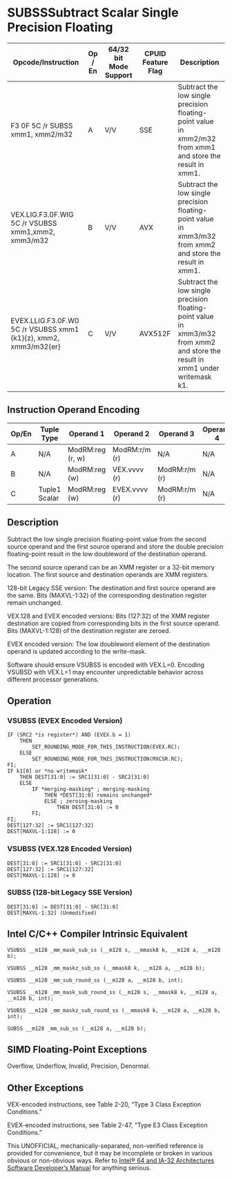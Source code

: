 # SUBSS**Subtract Scalar Single Precision Floating**

| Opcode/Instruction                                               | Op / En | 64/32 bit Mode Support | CPUID Feature Flag | Description                                                                                                                   |
| ---------------------------------------------------------------- | ------- | ---------------------- | ------------------ | ----------------------------------------------------------------------------------------------------------------------------- |
| F3 0F 5C /r SUBSS xmm1, xmm2/m32                                 | A       | V/V                    | SSE                | Subtract the low single precision floating-point value in xmm2/m32 from xmm1 and store the result in xmm1.                    |
| VEX.LIG.F3.0F.WIG 5C /r VSUBSS xmm1,xmm2, xmm3/m32               | B       | V/V                    | AVX                | Subtract the low single precision floating-point value in xmm3/m32 from xmm2 and store the result in xmm1.                    |
| EVEX.LLIG.F3.0F.W0 5C /r VSUBSS xmm1 {k1}{z}, xmm2, xmm3/m32{er} | C       | V/V                    | AVX512F            | Subtract the low single precision floating-point value in xmm3/m32 from xmm2 and store the result in xmm1 under writemask k1. |

## Instruction Operand Encoding

| Op/En | Tuple Type    | Operand 1        | Operand 2     | Operand 3     | Operand 4 |
| ----- | ------------- | ---------------- | ------------- | ------------- | --------- |
| A     | N/A           | ModRM:reg (r, w) | ModRM:r/m (r) | N/A           | N/A       |
| B     | N/A           | ModRM:reg (w)    | VEX.vvvv (r)  | ModRM:r/m (r) | N/A       |
| C     | Tuple1 Scalar | ModRM:reg (w)    | EVEX.vvvv (r) | ModRM:r/m (r) | N/A       |

## Description

Subtract the low single precision floating-point value from the second source operand and the first source operand and store the double precision floating-point result in the low doubleword of the destination operand.

The second source operand can be an XMM register or a 32-bit memory location. The first source and destination operands are XMM registers.

128-bit Legacy SSE version: The destination and first source operand are the same. Bits (MAXVL-1:32) of the corresponding destination register remain unchanged.

VEX.128 and EVEX encoded versions: Bits (127:32) of the XMM register destination are copied from corresponding bits in the first source operand. Bits (MAXVL-1:128) of the destination register are zeroed.

EVEX encoded version: The low doubleword element of the destination operand is updated according to the write-mask.

Software should ensure VSUBSS is encoded with VEX.L=0. Encoding VSUBSD with VEX.L=1 may encounter unpredictable behavior across different processor generations.

## Operation

### VSUBSS (EVEX Encoded Version)

```
IF (SRC2 *is register*) AND (EVEX.b = 1)
    THEN
        SET_ROUNDING_MODE_FOR_THIS_INSTRUCTION(EVEX.RC);
    ELSE
        SET_ROUNDING_MODE_FOR_THIS_INSTRUCTION(MXCSR.RC);
FI;
IF k1[0] or *no writemask*
    THEN DEST[31:0] := SRC1[31:0] - SRC2[31:0]
    ELSE
        IF *merging-masking* ; merging-masking
            THEN *DEST[31:0] remains unchanged*
            ELSE ; zeroing-masking
                THEN DEST[31:0] := 0
        FI;
FI;
DEST[127:32] := SRC1[127:32]
DEST[MAXVL-1:128] := 0

```

### VSUBSS (VEX.128 Encoded Version)

```
DEST[31:0] := SRC1[31:0] - SRC2[31:0]
DEST[127:32] := SRC1[127:32]
DEST[MAXVL-1:128] := 0

```

### SUBSS (128-bit Legacy SSE Version)

```
DEST[31:0] := DEST[31:0] - SRC[31:0]
DEST[MAXVL-1:32] (Unmodified)

```

## Intel C/C++ Compiler Intrinsic Equivalent

```
VSUBSS __m128 _mm_mask_sub_ss (__m128 s, __mmask8 k, __m128 a, __m128 b);

```

```
VSUBSS __m128 _mm_maskz_sub_ss (__mmask8 k, __m128 a, __m128 b);

```

```
VSUBSS __m128 _mm_sub_round_ss (__m128 a, __m128 b, int);

```

```
VSUBSS __m128 _mm_mask_sub_round_ss (__m128 s, __mmask8 k, __m128 a, __m128 b, int);

```

```
VSUBSS __m128 _mm_maskz_sub_round_ss (__mmask8 k, __m128 a, __m128 b, int);

```

```
SUBSS __m128 _mm_sub_ss (__m128 a, __m128 b);

```

## SIMD Floating-Point Exceptions

Overflow, Underflow, Invalid, Precision, Denormal.

## Other Exceptions

VEX-encoded instructions, see Table 2-20, “Type 3 Class Exception Conditions.”

EVEX-encoded instructions, see Table 2-47, “Type E3 Class Exception Conditions.”

This UNOFFICIAL, mechanically-separated, non-verified reference is provided for convenience, but it may be
incomplete or broken in various obvious or non-obvious
ways. Refer to [Intel® 64 and IA-32 Architectures Software Developer’s Manual](https://software.intel.com/en-us/download/intel-64-and-ia-32-architectures-sdm-combined-volumes-1-2a-2b-2c-2d-3a-3b-3c-3d-and-4) for anything serious.
